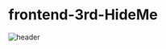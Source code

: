 # frontend-3rd-HideMe

![header](https://capsule-render.vercel.app/api?type=wave&color=auto&height=300&section=header&text=3RDHideMe!%20&fontSize=90)
